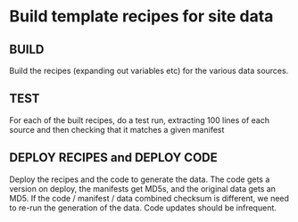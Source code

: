 # Build template recipes for site data

## BUILD

Build the recipes (expanding out variables etc) for the various data sources.

## TEST

For each of the built recipes, do a test run, extracting 100 lines of each source and 
then checking that it matches a given manifest

## DEPLOY RECIPES and DEPLOY CODE

Deploy the recipes and the code to generate the data. The code gets a version on deploy, the manifests get MD5s, and the original data gets an MD5. If the code / manifest / data
combined checksum is different, we need to re-run the generation of the data. Code updates
should be infrequent.